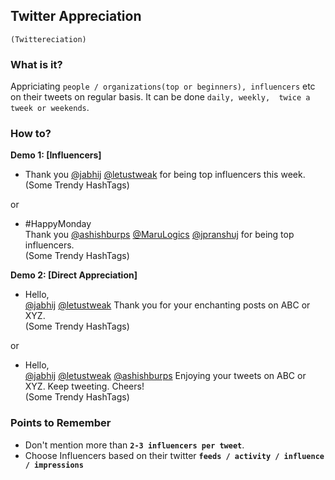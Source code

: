 ## Twitter Appreciation 
`(Twittereciation)`

### What is it?

Appriciating `people / organizations(top or beginners), influencers` etc on their tweets on regular basis. It can be done `daily, weekly, 
twice a tweek or weekends`.

### How to?

**Demo 1: [Influencers]**

- Thank you [@jabhij](https://twitter.com/jabhij) [@letustweak](https://twitter.com/letustweak) for being top influencers this week.  
(Some Trendy HashTags)  

or  

- #HappyMonday  
Thank you [@ashishburps](https://twitter.com/ashishburps) [@MaruLogics](https://twitter.com/marulogics) [@jpranshuj](https://twitter.com/jpranshuj) for being top influencers.  
(Some Trendy HashTags)  

**Demo 2: [Direct Appreciation]**

- Hello,  
[@jabhij](https://twitter.com/jabhij) [@letustweak](https://twitter.com/letustweak) Thank you for your enchanting posts on ABC or XYZ.  
(Some Trendy HashTags)  

or  

- Hello,  
[@jabhij](https://twitter.com/jabhij) [@letustweak](https://twitter.com/letustweak) [@ashishburps](https://twitter.com/ashishburps) Enjoying your tweets on ABC or XYZ. Keep tweeting. Cheers!  
(Some Trendy HashTags)

### Points to Remember

- Don't mention more than **`2-3 influencers per tweet`**.
- Choose Influencers based on their twitter **`feeds / activity / influence / impressions`**
